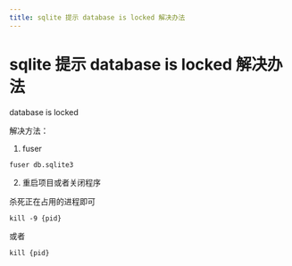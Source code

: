 ```yaml
---
title: sqlite 提示 database is locked 解决办法
---
```


# sqlite 提示 database is locked 解决办法

database is locked

解决方法：

1. fuser
```
fuser db.sqlite3
```

2. 重启项目或者关闭程序

杀死正在占用的进程即可

```
kill -9 {pid}
```
或者
```
kill {pid}
```


